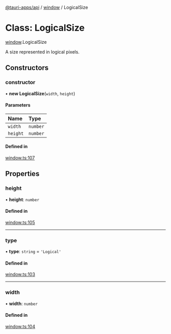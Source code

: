 [@tauri-apps/api](../index.md) / [window](../modules/window.md) / LogicalSize

# Class: LogicalSize

[window](../modules/window.md).LogicalSize

A size represented in logical pixels.

## Constructors

### constructor

• **new LogicalSize**(`width`, `height`)

#### Parameters

| Name | Type |
| :------ | :------ |
| `width` | `number` |
| `height` | `number` |

#### Defined in

[window.ts:107](https://github.com/tauri-apps/tauri/blob/d5400a3/tooling/api/src/window.ts#L107)

## Properties

### height

• **height**: `number`

#### Defined in

[window.ts:105](https://github.com/tauri-apps/tauri/blob/d5400a3/tooling/api/src/window.ts#L105)

___

### type

• **type**: `string` = `'Logical'`

#### Defined in

[window.ts:103](https://github.com/tauri-apps/tauri/blob/d5400a3/tooling/api/src/window.ts#L103)

___

### width

• **width**: `number`

#### Defined in

[window.ts:104](https://github.com/tauri-apps/tauri/blob/d5400a3/tooling/api/src/window.ts#L104)
